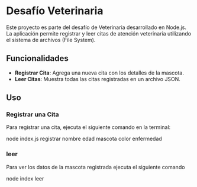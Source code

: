 # Desafío Veterinaria

Este proyecto es parte del desafío de Veterinaria desarrollado en Node.js. La aplicación permite registrar y leer citas de atención veterinaria utilizando el sistema de archivos (File System).

## Funcionalidades

- **Registrar Cita**: Agrega una nueva cita con los detalles de la mascota.
- **Leer Citas**: Muestra todas las citas registradas en un archivo JSON.

## Uso

### Registrar una Cita

Para registrar una cita, ejecuta el siguiente comando en la terminal:

node index.js registrar nombre edad mascota color enfermedad

### leer
Para ver los datos de la mascota registrada ejecuta el siguiente comando 

node index leer
